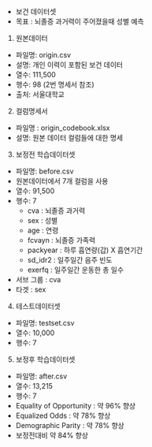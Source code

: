 - 보건 데이터셋
- 목표 : 뇌졸증 과거력이 주어졌을때 성별 예측

1. 원본데이터

- 파일명: origin.csv
- 설명: 개인 이력이 포함된 보건 데이터
- 열수: 111,500
- 행수: 98 (2번 명세서 참조)
- 출처: 서울대학교

2. 컬럼명세서

- 파일명 : origin_codebook.xlsx
- 설명: 원본 데이터 컬럼들에 대한 명세

3. 보정전 학습데이터셋

- 파일명: before.csv
- 원본데이터에서 7개 컬럼을 사용
- 열수: 91,500
- 행수: 7
	- cva : 뇌졸증 과거력
	- sex : 성별
	- age : 연령
	- fcvayn : 뇌졸증 가족력
	- packyear : 하루 흡연량(갑) X 흡연기간
	- sd_idr2 : 일주일간 음주 빈도
	- exerfq : 일주일간 운동한 총 일수
- 서브 그룹 : cva
- 타겟 : sex

4. 테스트데이터셋

- 파일명: testset.csv
- 열수: 10,000
- 행수: 7

5. 보정후 학습데이터셋

- 파일명: after.csv
- 열수: 13,215
- 행수: 7
- Equality of Opportunity : 약 96% 향상
- Equalized Odds : 약 78% 향상
- Demographic Parity : 약 78% 향상 
- 보정전대비 약 84% 향상

